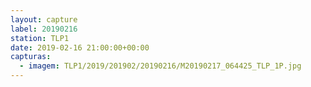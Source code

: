 ```yaml
---
layout: capture
label: 20190216
station: TLP1
date: 2019-02-16 21:00:00+00:00
capturas:
  - imagem: TLP1/2019/201902/20190216/M20190217_064425_TLP_1P.jpg
---
```

